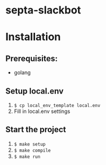 # septa-slackbot

# Installation

## Prerequisites:
- golang

## Setup local.env
1. `$ cp local_env_template local.env`
2. Fill in local.env settings

## Start the project
1. `$ make setup`
2. `$ make compile`
3. `$ make run`
